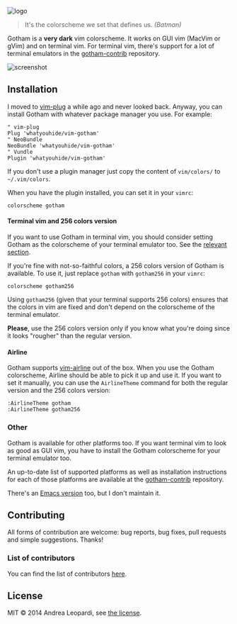 ![logo][logo]


> It's the colorscheme we set that defines us. *(Batman)*

Gotham is a **very dark** vim colorscheme. It works on GUI vim (MacVim or gVim)
and on terminal vim. For terminal vim, there's support for a lot of terminal
emulators in the [gotham-contrib][gotham-contrib] repository.

![screenshot][screenshot]


## Installation

I moved to [vim-plug][vim-plug] a while ago and never looked back. Anyway, you
can install Gotham with whatever package manager you use. For example:

``` viml
" vim-plug
Plug 'whatyouhide/vim-gotham'
" NeoBundle
NeoBundle 'whatyouhide/vim-gotham'
" Vundle
Plugin 'whatyouhide/vim-gotham'
```

If you don't use a plugin manager just copy the content of `vim/colors/` to
`~/.vim/colors`.

When you have the plugin installed, you can set it in your `vimrc`:

``` viml
colorscheme gotham
```

#### Terminal vim and 256 colors version

If you want to use Gotham in terminal vim, you should consider setting Gotham as
the colorscheme of your terminal emulator too. See the [relevant
section](#other).

If you're fine with not-so-faithful colors, a 256 colors version of Gotham is
available. To use it, just replace `gotham` with `gotham256` in your `vimrc`:

``` viml
colorscheme gotham256
```

Using `gotham256` (given that your terminal supports 256 colors) ensures that
the colors in vim are fixed and don't depend on the colorscheme of the terminal
emulator.

**Please**, use the 256 colors version only if you know what you're doing since
it looks "rougher" than the regular version.

#### Airline

Gotham supports [vim-airline][vim-airline] out of the box. When you use the
Gotham colorscheme, Airline should be able to pick it up and use it. If you want
to set it manually, you can use the `AirlineTheme` command for both the regular
version and the 256 colors version:

    :AirlineTheme gotham
    :AirlineTheme gotham256


### <a name=other></a>Other

Gotham is available for other platforms too. If you want terminal vim to look as
good as GUI vim, you have to install the Gotham colorscheme for your terminal
emulator too.

An up-to-date list of supported platforms as well as installation instructions
for each of those platforms are available at the
[gotham-contrib][gotham-contrib] repository.

There's an [Emacs version][emacs-version] too, but I don't maintain it.


## Contributing

All forms of contribution are welcome: bug reports, bug fixes, pull requests and
simple suggestions. Thanks!

### List of contributors

You can find the list of contributors [here][contributors].


## License

MIT &copy; 2014 Andrea Leopardi, see [the license][license-file].


[logo]: http://i.imgur.com/FDLEzHC.png "Logo"
[screenshot]: http://i.imgur.com/NfRuHFN.png "A vim screenshot"
[license-file]: LICENSE.txt

[vim-plug]: https://github.com/junegunn/vim-plug
[gotham-contrib]: https://github.com/whatyouhide/gotham-contrib
[vim-airline]: https://github.com/bling/vim-airline
[emacs-version]: https://github.com/wasamasa/gotham-theme
[contributors]: https://github.com/whatyouhide/vim-gotham/graphs/contributors
